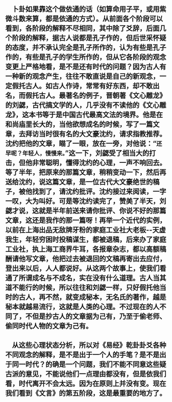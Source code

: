 &emsp;卜卦如果靠这个做依通的话（如算命用子平，或用紫微斗数来算，都是依通的方式）。从前面各个阶段可以看到，各阶段的解释不尽相同，其中除了爻辞，后面几个阶段的解释，据古人说都是孔子作的，但后世采怀疑的态度，并不承认完全是孔子所作的，认为有些是孔子作的，有些是孔子的学生所作的，但从它各阶段的观念变更上严格地看，是不是还有时代的问题？因为古人有一种新的观念产生，往往不敢直说是自己的新观念，一定假托古人。如古人作诗，常常有好东西，却不敢出名，而假托古人。最著名的例子，晋朝著《文心雕龙》的刘勰，古代搞文学的人，几乎没有不读他的《文心雕龙》，这本书等于是中国古代最高文法的境界。他是在和尚庙里长大的，当他欲想成名的时候，写了一篇文章，去拜访当时很有名的大文豪沈约，请求指教推荐。沈约把他的文章，瞄了一眼，放在一旁，对他说：“``还早呢？年轻人，慢慢来。``”这一下，刘勰受了相当大的打击，但他非常聪明，懂得沈约的心理，一声不响回去。等了半年，把原来的那篇文章，稍稍变动一下，然后再送给沈约，说这篇文章，是一位古代大文豪绝世的稿子，被他找到了，请沈约批评。沈约接过来阅读，一字一叹，大为叫好。可是等沈约读完了，赞美了半天，刘勰才说，这就是半年前送来请你批评、你说不好的那篇文章，这还是我作的那一篇呀！再举一个近代的实例，以前在上海出品无敌牌牙粉的家庭工业社大老板--天虚我生，年轻穷困时投稿谋生，都被退稿，后来办了家庭工业社，执上海工商界牛耳，各报章杂志，都以高额稿酬请他写文章，他把过去被退回的文稿再寄出去应付，登出来以后，人人都说好。从这两个故事上，使我们看通了所谓成名与不成名，实在没有什么道理。古人当其道不能行的时候，所以往往和刘勰一样，只好假托他当时的古人，再不然，就变成秘本，无名氏的著作，越是秘本就越易流行，这就是人类的心理。不过现在的人不同了，不但是抄古人的文章据为己有，乃至于偷老师、偷同时代人物的文章为己有。
---
&emsp;从这些心理状态分析，所以对《易经》乾卦卦爻各种不同观念的解释，是不是出于一个人的手笔？是不是出于同一时代？的确是一个问题，我们不能不同意这些疑古派的意见，不能说他们一点理由都没有，但是依我们看，时代离开不会太远。因为在原则上并没有变。现在我们看到《文言》的第五阶段，这是最重要的地方了。
---
